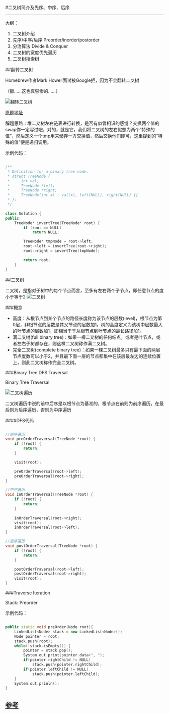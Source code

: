 #二叉树简介及先序、中序、后序

------

大纲：  

1. 二叉树介绍
2. 先序/中序/后序 Preorder/inorder/postorder
3. 分治算法 Divide & Conquer
4. 二叉树的宽度优先遍历
5. 二叉树搜索树

##翻转二叉树

Homebrew作者Mark Howell面试被Google拒，因为不会翻转二叉树

（额……这也真够惨的……）

![翻转二叉树](http://ww3.sinaimg.cn/mw690/89b29945gw1euu4kxqnnjj209u04qjra.jpg)

[原题地址](https://leetcode.com/problems/invert-binary-tree/)

解题思路：堆二叉树左右链表进行转换，是否有似曾相识的感觉？交换两个值的swap你一定写过吧，对的，就是它，我们将二叉树的左右假想为两个“特殊的值”，然后定义一个tmp用来储存一方交换值，然后交换他们即可，这里提到的“特殊的值”便是递归调用。  

示例代码：

```c++

/**
 * Definition for a binary tree node.
 * struct TreeNode {
 *     int val;
 *     TreeNode *left;
 *     TreeNode *right;
 *     TreeNode(int x) : val(x), left(NULL), right(NULL) {}
 * };
 */

class Solution {
public:
	TreeNode* invertTree(TreeNode* root) {
		if (root == NULL)
			return NULL;

		TreeNode* tmpNode = root->left;
		root->left = invertTree(root->right);
		root->right = invertTree(tmpNode);

		return root;
	}	
}


```

##二叉树

二叉树，是指对于树中的每个节点而言，至多有左右两个子节点，即任意节点的度小于等于2
![二叉树](http://ww2.sinaimg.cn/mw690/89b29945gw1euu524cpqaj208j05v3yo.jpg)

###概念

- 高度：从根节点到某个节点的路径长度称为该节点的层数(level)，根节点为第0层，非根节点的层数是其父节点的层数加1。树的高度定义为该树中层数最大的叶节点的层数加1，即相当于于从根节点到叶节点的最长路径加1。  
- 满二叉树(full binary tree)：如果一棵二叉树的任何结点，或者是叶节点，或者左右子树都存在，则这棵二叉树称作满二叉树。  
- 完全二叉树(complete binary tree)：如果一棵二叉树最多只有最下面的两层节点度数可以小于2，并且最下面一层的节点都集中在该层最左边的连续位置上，则此二叉树称作完全二叉树。  

###Binary Tree DFS Traversal

Binary Tree Traversal

![二叉树遍历](http://ww2.sinaimg.cn/mw690/89b29945gw1euu5erylfij20hh083gm6.jpg)

二叉树遍历中说的前中后序是以根节点为基准的，根节点在前则为前序遍历，在最后则为后序遍历，否则为中序遍历

####DFS代码

```c++

//前序遍历
void preOrderTraversal(TreeNode *root) {
	if (!root) {
		return;
	}

	visit(root);

	preOrderTraversal(root->left);
	preOrderTraversal(root->right);
}

//中序遍历
void inOrderTraversal(TreeNode *root) {
	if (!root) {
		return;
	}
	
	inOrderTraversal(root->right);
	visit(root);
	inOrderTraversal(root->left);
}

//后序遍历
void postOrderTraversal(TreeNode *root) {
	if (!root) {
		return;
	}

	postOrderTraversal(root->left);
	postOrderTraversal(root->right);
	visit(root);
}

```

###Traverse Iteration

Stack: Preorder

示例代码：

```c++

public static void preOrder(Node root){
	LinkedList<Node> stack = new LinkedList<Node>();
	Node pointer = root;
	stack.push(root);
	while(!stack.isEmpty()) {
		pointer = stack.pop();
		System.out.print(pointer.data+", ");
		if(pointer.rightChild != NULL)
			stack.push(pointer.rightChild);
		if(pointer.leftChild != NULL)
			stack.push(pointer.leftChild);
	}
	System.out.prinln();
}

```

[参考](http://www.cnblogs.com/dolphin0520/archive/2011/08/25/2153720.html)
------